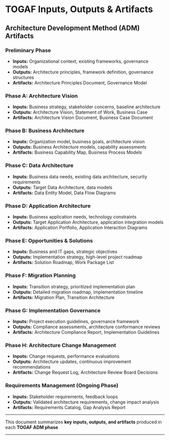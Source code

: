 # TOGAF Inputs, Outputs & Artifacts

## **Architecture Development Method (ADM) Artifacts**

### **Preliminary Phase**

- **Inputs:** Organizational context, existing frameworks, governance models
- **Outputs:** Architecture principles, framework definition, governance structures
- **Artifacts:** Architecture Principles Document, Governance Model

### **Phase A: Architecture Vision**

- **Inputs:** Business strategy, stakeholder concerns, baseline architecture
- **Outputs:** Architecture Vision, Statement of Work, Business Case
- **Artifacts:** Architecture Vision Document, Business Case Document

### **Phase B: Business Architecture**

- **Inputs:** Organization model, business goals, architecture vision
- **Outputs:** Business Architecture models, capability assessments
- **Artifacts:** Business Capability Map, Business Process Models

### **Phase C: Data Architecture**

- **Inputs:** Business data needs, existing data architecture, security requirements
- **Outputs:** Target Data Architecture, data models
- **Artifacts:** Data Entity Model, Data Flow Diagrams

### **Phase D: Application Architecture**

- **Inputs:** Business application needs, technology constraints
- **Outputs:** Target Application Architecture, application integration models
- **Artifacts:** Application Portfolio, Application Interaction Diagrams

### **Phase E: Opportunities & Solutions**

- **Inputs:** Business and IT gaps, strategic objectives
- **Outputs:** Implementation strategy, high-level project roadmap
- **Artifacts:** Solution Roadmap, Work Package List

### **Phase F: Migration Planning**

- **Inputs:** Transition strategy, prioritized implementation plan
- **Outputs:** Detailed migration roadmap, implementation timeline
- **Artifacts:** Migration Plan, Transition Architecture

### **Phase G: Implementation Governance**

- **Inputs:** Project execution guidelines, governance framework
- **Outputs:** Compliance assessments, architecture conformance reviews
- **Artifacts:** Architecture Compliance Report, Implementation Guidelines

### **Phase H: Architecture Change Management**

- **Inputs:** Change requests, performance evaluations
- **Outputs:** Architecture updates, continuous improvement recommendations
- **Artifacts:** Change Request Log, Architecture Review Board Decisions

### **Requirements Management (Ongoing Phase)**

- **Inputs:** Stakeholder requirements, feedback loops
- **Outputs:** Validated architecture requirements, change impact analysis
- **Artifacts:** Requirements Catalog, Gap Analysis Report

---

This document summarizes **key inputs, outputs, and artifacts** produced in each **TOGAF ADM phase**

---
